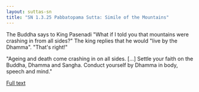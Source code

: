 ```yaml
---
layout: suttas-sn
title: "SN 1.3.25 Pabbatopama Sutta: Simile of the Mountains"
---
```


The Buddha says to King Pasenadi "What if I told you that mountains were crashing in from all sides?" The king replies that he would "live by the Dhamma". "That's right!"

"Ageing and death come crashing in on all sides. [...] Settle your faith on the Buddha, Dhamma and Sangha. Conduct yourself by Dhamma in body, speech and mind."

[Full text](https://www.dhammatalks.org/suttas/SN/SN3_25.html)
